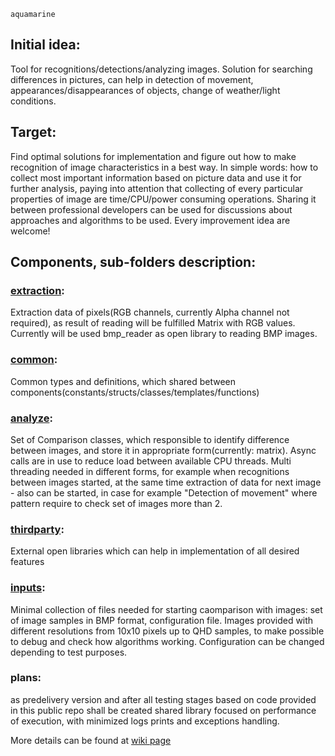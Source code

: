 ` aquamarine `

## Initial idea:

Tool for recognitions/detections/analyzing images. Solution for searching differences in pictures, 
can help in detection of movement, appearances/disappearances of objects, change of weather/light 
conditions.

## Target: 
Find optimal solutions for implementation and figure out how to make recognition of image characteristics in a best way. In simple words: how to collect most important information based on picture data and use it for further analysis, paying into attention that collecting of every particular properties of image are time/CPU/power consuming operations. Sharing it between professional developers can be used for discussions about approaches and algorithms to be used. Every improvement idea are welcome!

## Components, sub-folders description:

### [extraction](https://github.com/MaksymT17/aquamarine/tree/master/extraction):
Extraction data of pixels(RGB channels, currently Alpha channel not required), as result of reading will be fulfilled Matrix with RGB values. Currently will be used bmp_reader as open library to reading BMP images.

### [common](https://github.com/MaksymT17/aquamarine/tree/master/common):
Common types and definitions, which shared between components(constants/structs/classes/templates/functions)

### [analyze](https://github.com/MaksymT17/aquamarine/tree/master/analyze):
Set of Comparison classes, which responsible to identify difference between images, and store it in 
appropriate form(currently: matrix). 
Async calls are in use to reduce load between available CPU threads. Multi threading needed in different 
forms, for example when recognitions between images started, at the same time extraction of data for next 
image - also can be started, in case for example "Detection of movement" where pattern require to check 
set of images more than 2.

### [thirdparty](https://github.com/MaksymT17/aquamarine/tree/master/thirdparty):
External open libraries which can help in implementation of all desired features

### [inputs](https://github.com/MaksymT17/aquamarine/tree/master/inputs):
Minimal collection of files needed for starting caomparison with images: set of image samples in BMP format, configuration file. Images provided with different resolutions from 10x10 pixels up to QHD samples, to make possible to debug and check how algorithms working. Configuration can be changed depending to test purposes.

### plans:
as predelivery version and after all testing stages based on code provided in this public repo shall be created shared library focused on performance of execution, with minimized logs prints and exceptions handling.

More details can be found at [wiki page](https://github.com/MaksymT17/aquamarine/wiki)
